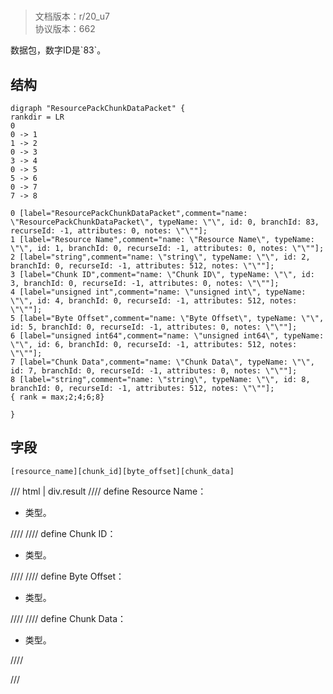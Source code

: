 # <!-- md:samp ResourcePackChunkDataPacket -->

> 文档版本：r/20_u7<br/>协议版本：662

<!-- md:samp ResourcePackChunkDataPacket -->数据包，数字ID是`83`。

## 结构

```viz
digraph "ResourcePackChunkDataPacket" {
rankdir = LR
0
0 -> 1
1 -> 2
0 -> 3
3 -> 4
0 -> 5
5 -> 6
0 -> 7
7 -> 8

0 [label="ResourcePackChunkDataPacket",comment="name: \"ResourcePackChunkDataPacket\", typeName: \"\", id: 0, branchId: 83, recurseId: -1, attributes: 0, notes: \"\""];
1 [label="Resource Name",comment="name: \"Resource Name\", typeName: \"\", id: 1, branchId: 0, recurseId: -1, attributes: 0, notes: \"\""];
2 [label="string",comment="name: \"string\", typeName: \"\", id: 2, branchId: 0, recurseId: -1, attributes: 512, notes: \"\""];
3 [label="Chunk ID",comment="name: \"Chunk ID\", typeName: \"\", id: 3, branchId: 0, recurseId: -1, attributes: 0, notes: \"\""];
4 [label="unsigned int",comment="name: \"unsigned int\", typeName: \"\", id: 4, branchId: 0, recurseId: -1, attributes: 512, notes: \"\""];
5 [label="Byte Offset",comment="name: \"Byte Offset\", typeName: \"\", id: 5, branchId: 0, recurseId: -1, attributes: 0, notes: \"\""];
6 [label="unsigned int64",comment="name: \"unsigned int64\", typeName: \"\", id: 6, branchId: 0, recurseId: -1, attributes: 512, notes: \"\""];
7 [label="Chunk Data",comment="name: \"Chunk Data\", typeName: \"\", id: 7, branchId: 0, recurseId: -1, attributes: 0, notes: \"\""];
8 [label="string",comment="name: \"string\", typeName: \"\", id: 8, branchId: 0, recurseId: -1, attributes: 512, notes: \"\""];
{ rank = max;2;4;6;8}

}

```

## 字段

```title='ResourcePackChunkDataPacket'
[resource_name][chunk_id][byte_offset][chunk_data]
```

/// html | div.result
//// define
Resource Name：[<!-- md:samp string -->](../types/string.md)

- <!-- md:samp string -->类型。


////
//// define
Chunk ID：<!-- md:samp unsigned int -->

- <!-- md:samp unsigned int -->类型。


////
//// define
Byte Offset：<!-- md:samp unsigned int64 -->

- <!-- md:samp unsigned int64 -->类型。


////
//// define
Chunk Data：[<!-- md:samp string -->](../types/string.md)

- <!-- md:samp string -->类型。


////

///

